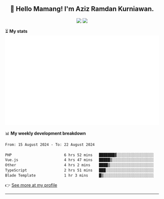 <h2 align="center">👋 Hello Mamang! I'm Aziz Ramdan Kurniawan.</h2>  
<p align="center">
  <img src="https://komarev.com/ghpvc/?username=azizramdan">
  <img src="https://wakatime.com/badge/user/90056fa0-4c31-4eca-954e-2a3ac05896f9.svg">
</p>
    
⏳ **My stats**  
![](https://raw.githubusercontent.com/azizramdan/github-stats/master/generated/overview.svg#gh-dark-mode-only)

📊 **My weekly development breakdown**
<!--START_SECTION:waka-->

```txt
From: 15 August 2024 - To: 22 August 2024

PHP                        6 hrs 52 mins   ███████▓░░░░░░░░░░░░░░░░░   30.34 %
Vue.js                     4 hrs 47 mins   █████▒░░░░░░░░░░░░░░░░░░░   21.12 %
Other                      4 hrs 2 mins    ████▒░░░░░░░░░░░░░░░░░░░░   17.83 %
TypeScript                 2 hrs 51 mins   ███░░░░░░░░░░░░░░░░░░░░░░   12.64 %
Blade Template             1 hr 3 mins     █▒░░░░░░░░░░░░░░░░░░░░░░░   04.67 %
```

<!--END_SECTION:waka-->
👉 [See more at my profile](https://wakatime.com/@azizramdan)
***
